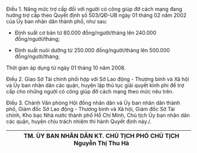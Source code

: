 Điều 1. Nâng mức trợ cấp đối với người có công giúp đỡ cách mạng đang hưởng trợ cấp theo Quyết định số 503/QĐ-UB ngày 01 tháng 02 năm 2002 của Ủy ban nhân dân thành phố, như sau:

- Định suất cơ bản từ 80.000 đồng/người/tháng lên 240.000 đồng/người/tháng;

- Định suất nuôi dưỡng từ 250.000 đồng/người/tháng lên 500.000 đồng/người/tháng;

Thời gian áp dụng từ ngày 01 tháng 10 năm 2008.

Điều 2. Giao Sở Tài chính phối hợp với Sở Lao động - Thương binh và Xã hội và Ủy ban nhân dân các quận, huyện lập thủ tục giải quyết kinh phí để trợ cấp cho những người có công giúp đỡ cách mạng theo mức nêu trên.

Điều 3. Chánh Văn phòng Hội đồng nhân dân và Ủy ban nhân dân thành phố, Giám đốc Sở Lao động - Thương binh và Xã hội, Giám đốc Sở Tài chính, Kho bạc Nhà nước thành phố Hồ Chí Minh, Chủ tịch Ủy ban nhân dân các quận, huyện chịu trách nhiệm thi hành Quyết định này./.

|  | TM. ỦY BAN NHÂN DÂN KT. CHỦ TỊCH PHÓ CHỦ TỊCH Nguyễn Thị Thu Hà |
|---|---|